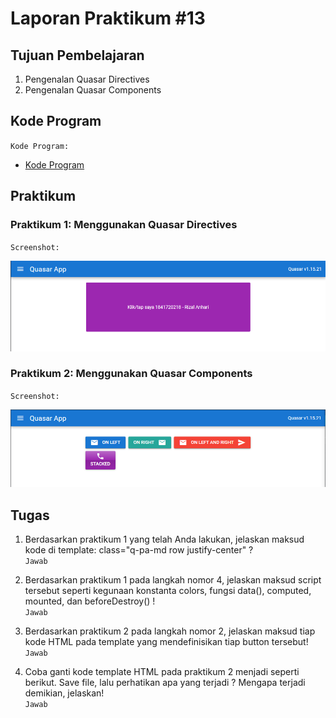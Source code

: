# Laporan Praktikum #13

## Tujuan Pembelajaran

1. Pengenalan Quasar Directives
2. Pengenalan Quasar Components

## Kode Program

`Kode Program:`

- [Kode Program](../../src/12_crud_firebase/firebase-app)

## Praktikum

### Praktikum 1: Menggunakan Quasar Directives

`Screenshot:`

![Praktikum 1](img/Screenshot_1.png)

### Praktikum 2: Menggunakan Quasar Components

`Screenshot:`

![Praktikum 2](img/Screenshot_2.png)

## Tugas

1. Berdasarkan praktikum 1 yang telah Anda lakukan, jelaskan maksud kode di template: class="q-pa-md row justify-center" ?  
   `Jawab`

2. Berdasarkan praktikum 1 pada langkah nomor 4, jelaskan maksud script tersebut seperti kegunaan konstanta colors, fungsi data(), computed, mounted, dan beforeDestroy() !  
   `Jawab`

3. Berdasarkan praktikum 2 pada langkah nomor 2, jelaskan maksud tiap kode HTML pada template yang mendefinisikan tiap button tersebut!  
   `Jawab`

4. Coba ganti kode template HTML pada praktikum 2 menjadi seperti berikut. Save file, lalu perhatikan apa yang terjadi ? Mengapa terjadi demikian, jelaskan!  
   `Jawab`
